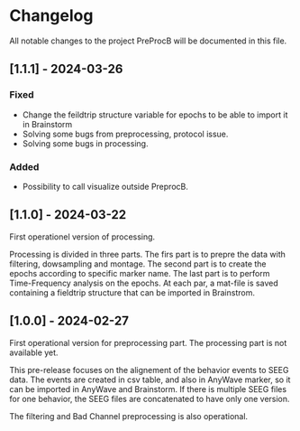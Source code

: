 # Changelog

All notable changes to the project PreProcB will be documented in this file.

## [1.1.1] - 2024-03-26

### Fixed

- Change the feildtrip structure variable for epochs to be able to import it in Brainstorm
- Solving some bugs from preprocessing, protocol issue.
- Solving some bugs in processing.

### Added

- Possibility to call visualize outside PreprocB.


## [1.1.0] - 2024-03-22

First operationel version of processing.

Processing is divided in three parts. The firs part is to prepre the data with filtering, dowsampling and montage. The second part
is to create the epochs according to specific marker name. The last part is to perform Time-Frequency analysis on the epochs. At each par, a mat-file
is saved containing a fieldtrip structure that can be imported in Brainstrom.

## [1.0.0] - 2024-02-27

First operational version for preprocessing part. The processing part is not available yet.

This pre-release focuses on the alignement of the behavior events to SEEG data. The events are created in csv table, and
also in AnyWave marker, so it can be imported in AnyWave and Brainstorm. If there is multiple SEEG files for one behavior, 
the SEEG files are concatenated to have only one version.

The filtering and Bad Channel preprocessing is also operational.